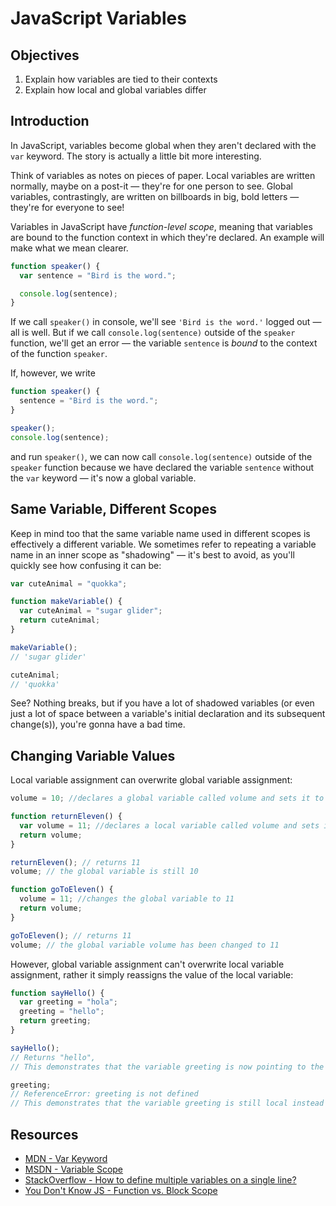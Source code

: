 # JavaScript Variables

## Objectives

1. Explain how variables are tied to their contexts
2. Explain how local and global variables differ

## Introduction

In JavaScript, variables become global when they aren't declared with the `var` keyword. The story is actually a little bit more interesting.

Think of variables as notes on pieces of paper. Local variables are written normally, maybe on a post-it — they're for one person to see. Global variables, contrastingly, are written on billboards in big, bold letters — they're for everyone to see!

Variables in JavaScript have _function-level scope_, meaning that variables are bound to the function context in which they're declared. An example will make what we mean clearer.

```javascript
function speaker() {
  var sentence = "Bird is the word.";

  console.log(sentence);
}
```

If we call `speaker()` in console, we'll see `'Bird is the word.'` logged out — all is well. But if we call `console.log(sentence)` outside of the `speaker` function, we'll get an error — the variable `sentence` is _bound_ to the context of the function `speaker`.

If, however, we write

```javascript
function speaker() {
  sentence = "Bird is the word.";
}

speaker();
console.log(sentence);
```

and run `speaker()`, we can now call `console.log(sentence)` outside of the `speaker` function because we have declared the variable `sentence` without the `var` keyword — it's now a global variable.

## Same Variable, Different Scopes

Keep in mind too that the same variable name used in different scopes is effectively a different variable. We sometimes refer to repeating a variable name in an inner scope as "shadowing" — it's best to avoid, as you'll quickly see how confusing it can be:

```javascript
var cuteAnimal = "quokka";

function makeVariable() {
  var cuteAnimal = "sugar glider";
  return cuteAnimal;
}

makeVariable();
// 'sugar glider'

cuteAnimal;
// 'quokka'
```

See? Nothing breaks, but if you have a lot of shadowed variables (or even just a lot of space between a variable's initial declaration and its subsequent change(s)), you're gonna have a bad time.

## Changing Variable Values

Local variable assignment can overwrite global variable assignment:

```javascript
volume = 10; //declares a global variable called volume and sets it to 10

function returnEleven() {
  var volume = 11; //declares a local variable called volume and sets it to 11
  return volume;
}

returnEleven(); // returns 11
volume; // the global variable is still 10

function goToEleven() {
  volume = 11; //changes the global variable to 11
  return volume;
}

goToEleven(); // returns 11
volume; // the global variable volume has been changed to 11
```

However, global variable assignment can't overwrite local variable assignment, rather it simply reassigns the value of the local variable:

```javascript
function sayHello() {
  var greeting = "hola";
  greeting = "hello";
  return greeting;
}

sayHello();
// Returns "hello",
// This demonstrates that the variable greeting is now pointing to the string "hello" instead of "hola"

greeting;
// ReferenceError: greeting is not defined
// This demonstrates that the variable greeting is still local instead of global
```

## Resources

- [MDN - Var Keyword](https://developer.mozilla.org/en-US/docs/Web/JavaScript/Reference/Statements/var)
- [MSDN - Variable Scope](<https://msdn.microsoft.com/library/bzt2dkta(v=vs.94).aspx>)
- [StackOverflow - How to define multiple variables on a single line?](http://stackoverflow.com/q/4166785/2890716)
- [You Don't Know JS - Function vs. Block Scope](https://github.com/getify/You-Dont-Know-JS/blob/master/scope%20%26%20closures/ch3.md)